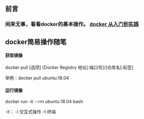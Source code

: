 ## 前言
### 闲来无事，看看docker的基本操作。 [docker 从入门到实践](https://yeasy.gitbook.io/docker_practice/)

## docker简易操作随笔
#### 获取镜像
docker pull [选项] [Docker Registry 地址[:端口号]/]仓库名[:标签]

举例：docker pull ubuntu:18.04

#### 运行镜像
docker run -it --rm ubuntu:18.04 bash

-it： -i 交互式操作  -t 终端 
